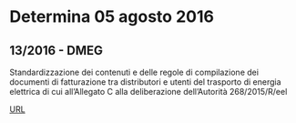 # Determina 05 agosto 2016

## 13/2016 - DMEG

Standardizzazione dei contenuti e delle regole di compilazione dei documenti di fatturazione tra distributori e utenti del trasporto di energia elettrica di cui all’Allegato C alla deliberazione dell’Autorità 268/2015/R/eel


[URL](http://www.autorita.energia.it/it/docs/16/013-16dmeg.htm)
